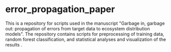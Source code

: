 # error_propagation_paper

This is a repository for scripts used in the manuscript "Garbage in, garbage out: propagation of errors from target data to ecosystem distribution models". The repository contains scripts for preprocessing of training data, random forest classification, and statistical analyses and visualization of the results .
